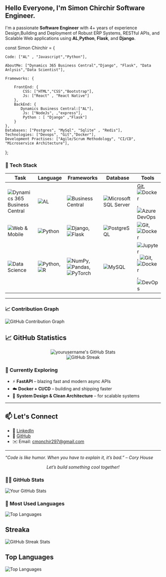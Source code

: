 ## Hello Everyone, I'm Simon Chirchir Software Engineer.
I'm a passionate **Software Engineer** with 4+ years of experience Design,Building and Deployment of Robust ERP Systems, RESTful APIs, and Scalable Web applications using **AL**,**Python**, **Flask**, and **Django**.

const Simon Chirchir = {

    Code: ["AL" , "Javascript","Python"],

    AboutMe: ["Dynamics 365 Business Central","Django", "Flask", "Data Anlysis","Data Scientist"],

    Frameworks: {

        FrontEnd: {
            CSS: ["HTML","CSS","Bootstrap"],
            Js: ["React" , "React Native"]
        },
        BackEnd: {
           Dynamics Business Central:["AL"],
            Js: ["NodeJs", ,"express"],
            Python : [ "Django" ,"Flask"]
        }
    },
    Databases: ["Postgres", "MySql", "Sqlite" , "Redis"],
    Technologies: ["Devops", "Git","Docker"],
    Development Practises: ["Agile/Scrum Methodology", "CI/CD", "Microservice Architecture"],
    
};

<!--
**simon-chirchir/simon-chirchir** is a ✨ _special_ ✨ repository because its `README.md` (this file) appears on your GitHub profile.

Here are some ideas to get you started:

- 🔭 I’m currently working on ...
- 🌱 I’m currently learning ...
- 👯 I’m looking to collaborate on ...
- 🤔 I’m looking for help with ...
- 💬 Ask me about ...
- 📫 How to reach me: ...
- 😄 Pronouns: ...
- ⚡ Fun fact: ...
-->



### 🚀 Tech Stack

| Task | Language | Frameworks | Database | Tools |
|---------|---------|------------|----------|-------|
![Dynamics 365 Business Central](https://img.shields.io/badge/Dynamics%20365-ERP-0078D4?style=flat&logo=microsoft&logoColor=white) | ![AL](https://img.shields.io/badge/C%2FAL-00599C?style=flat&logo=code&logoColor=white) | ![Business Central](https://img.shields.io/badge/Business%20Central-0078D4?style=flat&logo=microsoft&logoColor=white) | ![Microsoft SQL Server](https://img.shields.io/badge/Microsoft%20SQL%20Server-CC2927?style=flat&logo=microsoftsqlserver&logoColor=white) |[Git](https://img.shields.io/badge/Git-F05032?style=flat&logo=git&logoColor=white), ![Docker](https://img.shields.io/badge/Docker-2496ED?style=flat&logo=docker&logoColor=white),![Azure DevOps](https://img.shields.io/badge/Azure%20DevOps-0078D7?style=flat&logo=azuredevops&logoColor=white)
![Web & Mobile](https://img.shields.io/badge/Web_&_Mobile-Apps-0db7ed?style=flat&logo=appsignal&logoColor=white) | ![Python](https://img.shields.io/badge/Python-3776AB?style=flat&logo=python&logoColor=white) | ![Django](https://img.shields.io/badge/Django-092E20?style=flat&logo=django&logoColor=white), ![Flask](https://img.shields.io/badge/Flask-000000?style=flat&logo=flask&logoColor=white) | ![PostgreSQL](https://img.shields.io/badge/PostgreSQL-336791?style=flat&logo=postgresql&logoColor=white) | ![Git](https://img.shields.io/badge/Git-F05032?style=flat&logo=git&logoColor=white), ![Docker](https://img.shields.io/badge/Docker-2496ED?style=flat&logo=docker&logoColor=white) 
![Data Science](https://img.shields.io/badge/Data%20Science-Analysis-blue?style=flat&logo=databricks&logoColor=white) | ![Python](https://img.shields.io/badge/Python-3776ABstyle=flat&logo=python&logoColor=white),![R](https://img.shields.io/badge/R-276DC3?style=flat&logo=r&logoColor=white) | ![NumPy](https://img.shields.io/badge/NumPy-013243?style=flat&logo=numpy&logoColor=white), ![Pandas](https://img.shields.io/badge/Pandas-150458?style=flat&logo=pandas&logoColor=white), ![PyTorch](https://img.shields.io/badge/PyTorch-EE4C2C?style=flat&logo=pytorch&logoColor=white) |![MySQL](https://img.shields.io/badge/MySQL-4479A1?style=flat&logo=mysql&logoColor=white) | ![Jupyter](https://img.shields.io/badge/Jupyter-F37626?style=flat&logo=jupyter&logoColor=white), ![Git](https://img.shields.io/badge/Git-F05032?style=flat&logo=git&logoColor=white), ![Docker](https://img.shields.io/badge/Docker-2496ED?style=flat&logo=docker&logoColor=white), ![DevOps](https://img.shields.io/badge/DevOps-0A0A0A?style=flat&logo=azuredevops&logoColor=white)


---
### 📈 Contribution Graph

![GitHub Contribution Graph](https://github-readme-activity-graph.vercel.app/graph?username=simon-chirchir&theme=react-dark&hide_border=true)

## 📈 GitHub Statistics

<p align="center">
  <img src="https://github-readme-stats.vercel.app/api?username=yourusername&show_icons=true&theme=radical" alt="yourusername's GitHub Stats" />
  <br/>
  <img src="https://github-readme-streak-stats.herokuapp.com/?user=yourusername&theme=radical" alt="GitHub Streak" />
</p>


### 🌱 Currently Exploring

- ⚡ **FastAPI** – blazing fast and modern async APIs  
- ☁️ **Docker + CI/CD** – building and shipping faster  
- 🧠 **System Design & Clean Architecture** – for scalable systems

---
## 📫 Let's Connect

- 💼 [LinkedIn](https://www.linkedin.com/in/kipkorir-chirchir)
- 🐙 [GitHub](https://github.com/simon-chirchir)
- ✉️ Email: cmonchir297@gmail.com

---

_“Code is like humor. When you have to explain it, it’s bad.” – Cory House_

<p align="center"><em>Let’s build something cool together!</em></p>


### 🧑‍💻 GitHub Stats

![Your GitHub Stats](https://github-readme-stats.vercel.app/api?username=simon-chirchir&show_icons=true&theme=radical&count_private=true)



### 🧪 Most Used Languages

![Top Languages](https://github-readme-stats.vercel.app/api/top-langs/?username=simon-chirchir&layout=compact&theme=radical)
 ## Streaka
![GitHub Streak Stats](https://github-readme-streak-stats.herokuapp.com/?user=simon-chirchir&theme=radical)

## Top Languages

![Top Languages](https://github-readme-stats.vercel.app/api/top-langs/?username=simon-chirchir&layout=compact&theme=radical)




